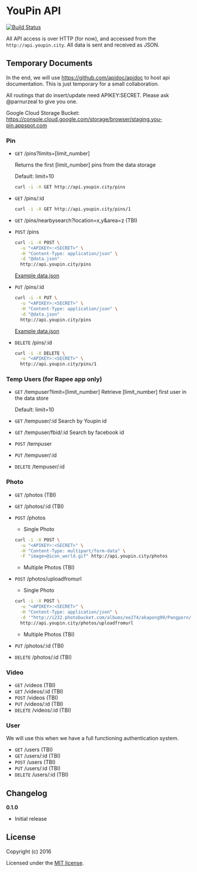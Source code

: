 # YouPin API

[![Build Status](https://travis-ci.org/youpin-city/youpin-api.svg?branch=master)](https://travis-ci.org/youpin-city/youpin-api)

All API access is over HTTP (for now), and accessed from the `http://api.youpin.city`. All data is sent and received as JSON.

## Temporary Documents
In the end, we will use https://github.com/apidoc/apidoc to host api documentation.
This is just temporary for a small collaboration.

All routings that do insert/update need APIKEY:SECRET.
Please ask @parnurzeal to give you one.

Google Cloud Storage Bucket: https://console.cloud.google.com/storage/browser/staging.you-pin.appspot.com

### Pin
* `GET` /pins?limits=[limit_number]

  Returns the first [limit_number] pins from the data storage

  Default: limit=10
  ```bash
  curl -i -X GET http://api.youpin.city/pins
  ```

* `GET` /pins/:id
  ```bash
  curl -i -X GET http://api.youpin.city/pins/1
  ```

* `GET` /pins/nearbysearch?location=x,y&area=z (TBI)

* `POST` /pins
  ```bash
  curl -i -X POST \
    -u "<APIKEY>:<SECRET>" \
    -H "Content-Type: application/json" \
    -d "@data.json"
    http://api.youpin.city/pins
  ```
  [Example data.json](./docs/data.json)

* `PUT` /pins/:id
  ```bash
  curl -i -X PUT \
    -u "<APIKEY>:<SECRET>" \
    -H "Content-Type: application/json" \
    -d "@data.json"
    http://api.youpin.city/pins
  ```
  [Example data.json](./docs/data.json)

* `DELETE` /pins/:id
  ```bash
  curl -i -X DELETE \
    -u "<APIKEY>:<SECRET>" \
    http://api.youpin.city/pins/1
  ```

### Temp Users (for Rapee app only)
* `GET` /tempuser?limit=[limit_number]
  Retrieve [limit_number] first user in the data store

  Default: limit=10
* `GET` /tempuser/:id
  Search by Youpin id
* `GET` /tempuser/fbid/:id
  Search by facebook id
* `POST` /tempuser
* `PUT` /tempuser/:id
* `DELETE` /tempuser/:id

### Photo
* `GET` /photos (TBI)
* `GET` /photos/:id (TBI)
* `POST` /photos
  * Single Photo
  ```bash
  curl -i -X POST \
    -u "<APIKEY>:<SECRET>" \
    -H "Content-Type: multipart/form-data" \
    -F "image=@icon_world.gif" http://api.youpin.city/photos
  ```
  * Multiple Photos (TBI)

* `POST` /photos/uploadfromurl
  * Single Photo
  ```bash
  curl -i -X POST \
    -u "<APIKEY>:<SECRET>" \
    -H "Content-Type: application/json" \
    -d '"http://i232.photobucket.com/albums/ee274/akapong99/Pangporn/album12/s1-7.jpg"'
    http://api.youpin.city/photos/uploadfromurl
  ```
  * Multiple Photos (TBI)

* `PUT` /photos/:id (TBI)
* `DELETE` /photos/:id (TBI)

### Video
* `GET` /videos (TBI)
* `GET` /videos/:id (TBI)
* `POST` /videos (TBI)
* `PUT` /videos/:id (TBI)
* `DELETE` /videos/:id (TBI)

### User
We will use this when we have a full functioning authentication system.
* `GET` /users (TBI)
* `GET` /users/:id (TBI)
* `POST` /users (TBI)
* `PUT` /users/:id (TBI)
* `DELETE` /users/:id (TBI)


## Changelog

__0.1.0__

- Initial release

## License

Copyright (c) 2016

Licensed under the [MIT license](LICENSE).

